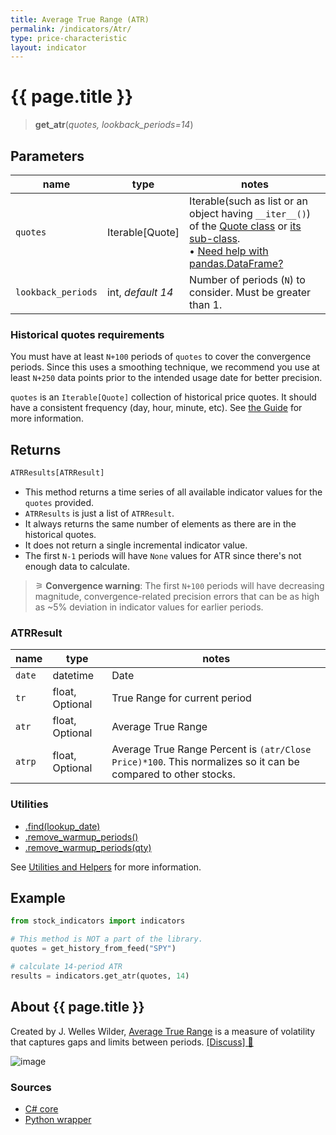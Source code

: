 ```yaml
---
title: Average True Range (ATR)
permalink: /indicators/Atr/
type: price-characteristic
layout: indicator
---
```


# {{ page.title }}

><span class="indicator-syntax">**get_atr**(*quotes, lookback_periods=14*)</span>

## Parameters

| name | type | notes
| -- |-- |--
| `quotes` | Iterable[Quote] | Iterable(such as list or an object having `__iter__()`) of the [Quote class]({{site.baseurl}}/guide/#historical-quotes) or [its sub-class]({{site.baseurl}}/guide/#using-custom-quote-classes). <br><span class='qna-dataframe'> • [Need help with pandas.DataFrame?]({{site.baseurl}}/guide/#using-pandasdataframe)</span>
| `lookback_periods` | int, *default 14* | Number of periods (`N`) to consider.  Must be greater than 1.

### Historical quotes requirements

You must have at least `N+100` periods of `quotes` to cover the convergence periods.  Since this uses a smoothing technique, we recommend you use at least `N+250` data points prior to the intended usage date for better precision.

`quotes` is an `Iterable[Quote]` collection of historical price quotes.  It should have a consistent frequency (day, hour, minute, etc).  See [the Guide]({{site.baseurl}}/guide/#historical-quotes) for more information.

## Returns

```python
ATRResults[ATRResult]
```

- This method returns a time series of all available indicator values for the `quotes` provided.
- `ATRResults` is just a list of `ATRResult`.
- It always returns the same number of elements as there are in the historical quotes.
- It does not return a single incremental indicator value.
- The first `N-1` periods will have `None` values for ATR since there's not enough data to calculate.

> &#9886; **Convergence warning**: The first `N+100` periods will have decreasing magnitude, convergence-related precision errors that can be as high as ~5% deviation in indicator values for earlier periods.

### ATRResult

| name | type | notes
| -- |-- |--
| `date` | datetime | Date
| `tr` | float, Optional  | True Range for current period
| `atr` | float, Optional  | Average True Range
| `atrp` | float, Optional  | Average True Range Percent is `(atr/Close Price)*100`.  This normalizes so it can be compared to other stocks.

### Utilities

- [.find(lookup_date)]({{site.baseurl}}/utilities#find-indicator-result-by-date)
- [.remove_warmup_periods()]({{site.baseurl}}/utilities#remove-warmup-periods)
- [.remove_warmup_periods(qty)]({{site.baseurl}}/utilities#remove-warmup-periods)

See [Utilities and Helpers]({{site.baseurl}}/utilities#utilities-for-indicator-results) for more information.

## Example

```python
from stock_indicators import indicators

# This method is NOT a part of the library.
quotes = get_history_from_feed("SPY")

# calculate 14-period ATR
results = indicators.get_atr(quotes, 14)
```

## About {{ page.title }}

Created by J. Welles Wilder, [Average True Range](https://en.wikipedia.org/wiki/Average_true_range) is a measure of volatility that captures gaps and limits between periods.
[[Discuss] &#128172;]({{site.dotnet.repo}}/discussions/269 "Community discussion about this indicator")

![image]({{site.dotnet.charts}}/Atr.png)

### Sources

- [C# core]({{site.dotnet.src}}/a-d/Atr/Atr.Series.cs)
- [Python wrapper]({{site.python.src}}/atr.py)
